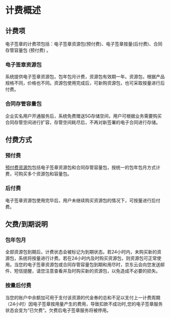 # 计费概述

## 计费项

电子签章的计费项包括：电子签章资源包(预付费)、电子签章按量(后付费)、合同存管容量包 (预付费) 。

### 电子签章资源包

系统提供电子签章资源包，包年包月计费，资源包有效期一年。资源包，根据产品规格不同，价格也不同。资源包使用完成后，可新购资源包，也可采取按量进行后付费。

### 合同存管容量包

企业实名用户开通服务后，系统免费赠送5G存储空间，用户可根据业务需要购买合同存管空间进行扩容，存管空间耗尽后，不再对新签署的电子合同进行存储。

## 付费方式

### 预付费

[预付费资源包](/Electronic-Signature/Pricing/Resource-Packages.md)包括电子签章资源包和合同存管容量包，按统一的包年包月方式计费，可购买多个资源包和容量包。

### 后付费

电子签章资源包使用完毕后，用户未继续购买资源包的情况下，可按量进行后付费。

## 欠费/到期说明

### 包年包月

全部资源包到期后，计费状态会被标记为到期状态。若24小时内，未购买新的资源包，系统将按量进行计费。若在24小时内及时购买资源包，则资源包可正常使用。当您的电子签章资源包或合同存管容量包到期和用尽时，京东云会向您发送邮件、短信提醒，请您注意查看并及时购买新的资源包，以免造成不必要的损失。

### 按量后付费

当您的账户中余额加可用于支付该资源的代金券的总和不足以支付上一计费周期（24小时）因电子签章按用量产生的费用，导致扣款不成功时,您的电子签章服务状态会变为“已欠费”。欠费后电子签章服务将被停用。